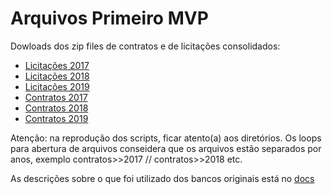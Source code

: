# Arquivos Primeiro MVP

Dowloads dos zip files de contratos e de licitações consolidados:

* [Licitações 2017](http://dados.tce.rs.gov.br/dataset/licitacoes-consolidado-2017)
* [Licitações 2018](http://dados.tce.rs.gov.br/dataset/licitacoes-consolidado-2018)
* [Licitações 2019](http://dados.tce.rs.gov.br/dataset/licitacoes-consolidado-2019)
* [Contratos 2017](http://dados.tce.rs.gov.br/dataset/contratos-consolidado-2017)
* [Contratos 2018](http://dados.tce.rs.gov.br/dataset/contratos-consolidado-2018)
* [Contratos 2019](http://dados.tce.rs.gov.br/dataset/contratos-consolidado-2019)

Atenção: na reprodução dos scripts, ficar atento(a) aos diretórios. Os loops para abertura de arquivos conseidera que os arquivos estão separados por anos, exemplo contratos>>2017 // contratos>>2018 etc. 

As descrições sobre o que foi utilizado dos bancos originais está no [docs](https://docs.google.com/document/d/1K808wOI4uyUcZcGF5NcRUbjyLQVk_U3H94zUYx9F_Yo/edit?usp=sharing) 

